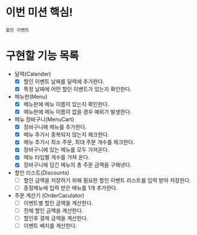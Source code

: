 # 이번 미션 핵심!

`할인 이벤트`

# 구현할 기능 목록

- 달력(Calender)
    - [x] 할인 이벤트 날짜를 달력에 추가한다.
    - [x] 특정 날짜에 어떤 할인 이벤트가 있는지 확인한다.

- 메뉴판(Menu)
    - [x] 메뉴판에 메뉴 이름이 있는지 확인한다.
    - [x] 메뉴판에 메뉴 이름이 없을 경우 예외가 발생한다.

- 메뉴 장바구니(MenuCart)
    - [x] 장바구니에 메뉴를 추가한다.
    - [x] 메뉴 추가시 중복되지 않는지 체크한다.
    - [x] 메뉴 추가시 최소 주문, 최대 주문 개수를 체크한다.
    - [x] 장바구니에 있는 메뉴를 모두 가져온다.
    - [x] 메뉴 타입별 개수를 가져 온다.
    - [x] 장바구니에 담긴 메뉴의 총 주문 금액을 구해낸다.

- 할인 리스트(Discounts)
    - [ ] 할인 금액을 저장하기 위해 필요한 할인 이벤트 리스트를 입력 받아 저장한다.
    - [ ] 증정메뉴에 입력 받은 메뉴를 1개 추가한다.

- 주문 계산기 (OrderCaculator)
    - [ ] 이벤트별 할인 금액을 계산한다.
    - [ ] 전체 할인 금액을 계산한다.
    - [ ] 할인후 결제 금액을 계산한다.
    - [ ] 이벤트 배지를 계산한다.